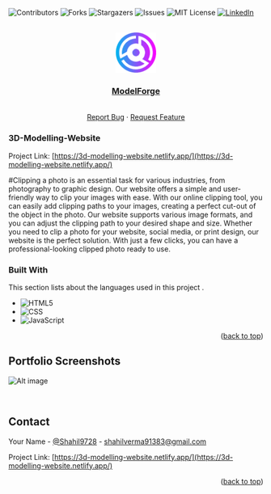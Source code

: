 <!-- Improved compatibility of back to top link: See: https://github.com/Shahil9728/3D-Modelling-Website/ -->
<a name="readme-top"></a>


![Contributors][contributors-shield]
![Forks][forks-shield]
![Stargazers][stars-shield]
![Issues][issues-shield]
![MIT License][license-shield]
[![LinkedIn][linkedin-shield]][linkedin-url]



<!-- PROJECT LOGO -->
<br />
<div align="center">
  <a href="https://github.com/Shahil9728/3D-Modelling-Website">
    <img src="assets/logo.png" alt="Logo" width="80" height="80">
  </a>

  <h3 align="center"><a href="https://3d-modelling-website.netlify.app/" target="_blank">ModelForge</a></h3>

  <p align="center">
    <br />
    <a href="https://github.com/Shahil9728/3D-Modelling-Website/issues">Report Bug</a>
    ·
    <a href="https://github.com/Shahil9728/3D-Modelling-Website/issues">Request Feature</a>
  </p>
</div>

### 3D-Modelling-Website

Project Link: [https://3d-modelling-website.netlify.app/](https://3d-modelling-website.netlify.app/)

#Clipping a photo is an essential task for various industries, from photography to graphic design. Our website offers a simple and user-friendly way to clip your images with ease. With our online clipping tool, you can easily add clipping paths to your images, creating a perfect cut-out of the object in the photo. Our website supports various image formats, and you can adjust the clipping path to your desired shape and size. Whether you need to clip a photo for your website, social media, or print design, our website is the perfect solution. With just a few clicks, you can have a professional-looking clipped photo ready to use.

### Built With

This section lists about the languages used in this project .

* ![HTML5](https://img.shields.io/badge/html5-%23E34F26.svg?style=for-the-badge&logo=html5&logoColor=white)
* ![CSS](https://img.shields.io/badge/css-%2338B2AC.svg?style=for-the-badge&logo=tailwind-css&logoColor=white)
* ![JavaScript](https://img.shields.io/badge/javascript-%23323330.svg?style=for-the-badge&logo=javascript&logoColor=%23F7DF1E)

<p align="right">(<a href="#readme-top">back to top</a>)</p>

<!-- IMAGES -->
## Portfolio Screenshots

![Alt image](3dmodel.png)

<br/>

<!-- CONTACT -->
## Contact

Your Name - [@Shahil9728](https://twitter.com/Shahil9728) - shahilverma91383@gmail.com

Project Link: [https://3d-modelling-website.netlify.app/](https://3d-modelling-website.netlify.app/)

<p align="right">(<a href="#readme-top">back to top</a>)</p>




<!-- MARKDOWN LINKS & IMAGES -->
<!-- https://www.markdownguide.org/basic-syntax/#reference-style-links -->
[contributors-shield]: https://img.shields.io/github/contributors/othneildrew/Best-README-Template.svg?style=for-the-badge
[forks-shield]: https://img.shields.io/github/forks/othneildrew/Best-README-Template.svg?style=for-the-badge
[stars-shield]: https://img.shields.io/github/stars/othneildrew/Best-README-Template.svg?style=for-the-badge
[issues-shield]: https://img.shields.io/github/issues/othneildrew/Best-README-Template.svg?style=for-the-badge
[license-shield]: https://img.shields.io/github/license/othneildrew/Best-README-Template.svg?style=for-the-badge
[linkedin-shield]: https://img.shields.io/badge/-LinkedIn-black.svg?style=for-the-badge&logo=linkedin&colorB=555
[linkedin-url]: https://www.linkedin.com/in/shahil-kumar-a56246240
[product-screenshot]: images/screenshot.png
[Next.js]: https://img.shields.io/badge/next.js-000000?style=for-the-badge&logo=nextdotjs&logoColor=white
[Next-url]: https://nextjs.org/
[React.js]: https://img.shields.io/badge/React-20232A?style=for-the-badge&logo=react&logoColor=61DAFB
[React-url]: https://reactjs.org/
[Vue.js]: https://img.shields.io/badge/Vue.js-35495E?style=for-the-badge&logo=vuedotjs&logoColor=4FC08D
[Vue-url]: https://vuejs.org/
[Angular.io]: https://img.shields.io/badge/Angular-DD0031?style=for-the-badge&logo=angular&logoColor=white
[Angular-url]: https://angular.io/
[Svelte.dev]: https://img.shields.io/badge/Svelte-4A4A55?style=for-the-badge&logo=svelte&logoColor=FF3E00
[Svelte-url]: https://svelte.dev/
[Laravel.com]: https://img.shields.io/badge/Laravel-FF2D20?style=for-the-badge&logo=laravel&logoColor=white
[Laravel-url]: https://laravel.com
[Bootstrap.com]: https://img.shields.io/badge/Bootstrap-563D7C?style=for-the-badge&logo=bootstrap&logoColor=white
[Bootstrap-url]: https://getbootstrap.com
[JQuery.com]: https://img.shields.io/badge/jQuery-0769AD?style=for-the-badge&logo=jquery&logoColor=white
[JQuery-url]: https://jquery.com 



